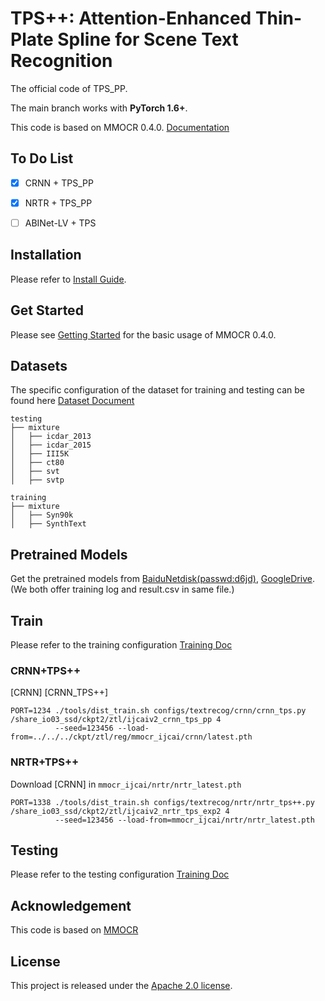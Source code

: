 # TPS++: Attention-Enhanced Thin-Plate Spline for Scene Text Recognition

The official code of TPS_PP.

The main branch works with **PyTorch 1.6+**.

This code is based on MMOCR 0.4.0. [Documentation](https://mmocr.readthedocs.io/en/latest/)

## To Do List
* [x] CRNN + TPS_PP
* [x] NRTR + TPS_PP
* [ ] ABINet-LV + TPS


## Installation

Please refer to [Install Guide](https://github.com/simplify23/TPS_PP/blob/main/docs/en/install.md).

## Get Started

Please see [Getting Started](https://github.com/simplify23/TPS_PP/blob/main/docs/en/getting_started.md) for the basic usage of MMOCR 0.4.0.

## Datasets
The specific configuration of the dataset for training and testing can be found here [Dataset Document](https://github.com/simplify23/TPS_PP/blob/main/docs/en/datasets/recog.md)
```
testing 
├── mixture
│   ├── icdar_2013
│   ├── icdar_2015
│   ├── III5K
│   ├── ct80
│   ├── svt
│   ├── svtp

training
├── mixture
│   ├── Syn90k
│   ├── SynthText
```


## Pretrained Models

Get the pretrained models from [BaiduNetdisk(passwd:d6jd)](https://pan.baidu.com/s/1s0oNmd5jQJCvoH1efjfBdg), [GoogleDrive](https://drive.google.com/drive/folders/1PTPFjDdx2Ky0KsZdgn0p9x5fqyrdxKWF?usp=sharing). 
(We both offer training log and result.csv in same file.)

## Train
Please refer to the training configuration [Training Doc](https://github.com/simplify23/TPS_PP/blob/main/docs/en/training.md)
### CRNN+TPS++
[CRNN] [CRNN_TPS++]
```
PORT=1234 ./tools/dist_train.sh configs/textrecog/crnn/crnn_tps.py /share_io03_ssd/ckpt2/ztl/ijcaiv2_crnn_tps_pp 4 
          --seed=123456 --load-from=../../../ckpt/ztl/reg/mmocr_ijcai/crnn/latest.pth
```
### NRTR+TPS++

Download [CRNN] in `mmocr_ijcai/nrtr/nrtr_latest.pth`

```
PORT=1338 ./tools/dist_train.sh configs/textrecog/nrtr/nrtr_tps++.py /share_io03_ssd/ckpt2/ztl/ijcaiv2_nrtr_tps_exp2 4 
          --seed=123456 --load-from=mmocr_ijcai/nrtr/nrtr_latest.pth
```

## Testing
Please refer to the testing configuration [Training Doc](https://github.com/simplify23/TPS_PP/blob/main/docs/en/testing.md)



## Acknowledgement

This code is based on [MMOCR](https://github.com/open-mmlab/mmocr)  

## License

This project is released under the [Apache 2.0 license](LICENSE).

